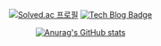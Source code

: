 

<div align="center">
<!-- <![![Hits](https://hits.seeyoufarm.com/api/count/incr/badge.svg?url=https%3A%2F%2Fgithub.com%2Fjdalma%2Fhit-counter&count_bg=%233BB494&title_bg=%23555555&icon=&icon_color=%23000000&title=view&edge_flat=false)](https://hits.seeyoufarm.com) -->

[![Solved.ac 프로필](http://mazassumnida.wtf/api/mini/generate_badge?boj=jeongdalma)](https://solved.ac/jeongdalma)
[![Tech Blog Badge](http://img.shields.io/badge/-%20Blog-black?style=flat-square&logo=github&link=https://jdalma.github.io/)](https://jdalma.github.io/)

[![Anurag's GitHub stats](https://github-readme-stats.vercel.app/api?username=jdalma)](https://github.com/jdalma/github-readme-stats)
<!-- <br> [![Solved.ac 프로필](http://mazassumnida.wtf/api/v2/generate_badge?boj=jeongdalma)](https://solved.ac/jeongdalma) <br> -->

</div>
  
<!--
**jdalma/jdalma** is a ✨ _special_ ✨ repository because its `README.md` (this file) appears on your GitHub profile.

Here are some ideas to get you started:

- 🔭 I’m currently working on ...
- 🌱 I’m currently learning ...
- 👯 I’m looking to collaborate on ...
- 🤔 I’m looking for help with ...
- 💬 Ask me about ...
- 📫 How to reach me: ...
- 😄 Pronouns: ...
- ⚡ Fun fact: ...
-->
